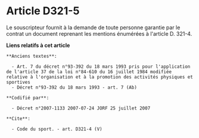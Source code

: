 # Article D321-5

Le souscripteur fournit à la demande de toute personne garantie par le contrat un document reprenant les mentions énumérées à
l'article D. 321-4.

**Liens relatifs à cet article**

	**Anciens textes**:

	  - Art. 7 du décret n°93-392 du 18 mars 1993 pris pour l'application de l'article 37 de la loi n°84-610 du 16 juillet 1984 modifiée relative à l'organisation et à la promotion des activités physiques et sportives
	  - Décret n°93-392 du 18 mars 1993 - art. 7 (Ab)

	**Codifié par**:

	  - Décret n°2007-1133 2007-07-24 JORF 25 juillet 2007

	**Cite**:

	  - Code du sport. - art. D321-4 (V)

